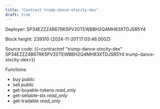 ```yaml
---
title: "Contract trump-dance-stxcity-dex"
draft: true
---
```

Deployer: SP34EZZZ4B67RK5PV20TEWBBH2Q4MH83XTDJSR5Y4


 



Block height: 239310 (2024-11-20T17:03:46.000Z)

Source code: {{<contractref "trump-dance-stxcity-dex" SP34EZZZ4B67RK5PV20TEWBBH2Q4MH83XTDJSR5Y4 trump-dance-stxcity-dex>}}

Functions:

* buy _public_
* sell _public_
* get-buyable-tokens _read_only_
* get-sellable-stx _read_only_
* get-tradable _read_only_
